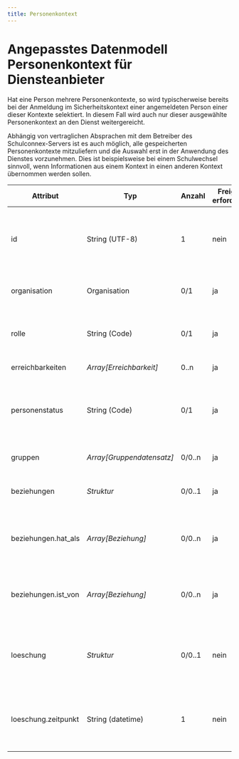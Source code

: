 ```yaml
---
title: Personenkontext
---
```


# Angepasstes Datenmodell Personenkontext für Diensteanbieter

Hat eine Person mehrere Personenkontexte, so wird typischerweise bereits bei der Anmeldung im
Sicherheitskontext einer angemeldeten Person einer dieser Kontexte selektiert. In diesem Fall
wird auch nur dieser ausgewählte Personenkontext an den Dienst weitergereicht.

Abhängig von vertraglichen Absprachen mit dem Betreiber des Schulconnex-Servers ist es auch möglich,
alle gespeicherten Personenkontexte mitzuliefern und die Auswahl erst in der Anwendung des Dienstes
vorzunehmen. Dies ist beispielsweise bei einem Schulwechsel sinnvoll, wenn Informationen
aus einem Kontext in einen anderen Kontext übernommen werden sollen.

Attribut | Typ | Anzahl | Freigabe erforderlich | Bemerkung
--- | --- | --- | --- | ---
id | String (UTF-8) | 1 | nein | ID des Personenkontexts. Wird vom Schulconnex-Server vergeben und ist eindeutig. Dieses Attribut ist unveränderbar (immutable).
organisation | Organisation | 0/1 | ja | Organisation (siehe Angepasstes Datenmodell *Organisation*).
rolle | String (Code) | 0/1 | ja | Rolle der Person innerhalb der Organisation. Referenz auf einen Code der Codeliste *Rolle*.
erreichbarkeiten | *Array[Erreichbarkeit]* | 0..n | ja | Liste (Array) von Erreichbarkeiten.
personenstatus | String (Code) | 0/1 | ja | Status, den eine Person in einer Organisation in Bezug auf eine bestimmte Rolle hat, Referenz auf einen Code der Codeliste *Personenstatus*.
gruppen | *Array[Gruppendatensatz]* | 0/0..n | ja | Array aus Gruppen und dazugehörende Gruppenzugehörigkeiten.
beziehungen | *Struktur* | 0/0..1 | ja | Objekt mit zwei Attributen, den `hat_als` und `ist_von` Beziehungen.
beziehungen.hat_als | *Array[Beziehung]* | 0/0..n | ja | Array der `hat_als` Beziehungen eines Personenkontextes. Jeder Eintrag enthält eine Personenkontext-ID und eine Beziehung.
beziehungen.ist_von | *Array[Beziehung]* | 0/0..n | ja | Array der `ist_von` Beziehungen eines Personenkontextes. Jeder Eintrag enthält eine Personenkontext-ID und eine Beziehung.
loeschung | *Struktur* | 0/0..1 | nein| Aktuell gibt es zu Löschungen nur ein Attribut (Zeitpunkt), eventuell werden in späteren Versionen weitere Attribute hinzugefügt.
loeschung.zeitpunkt | String (datetime) | 1 | nein | Datum und Uhrzeit der Löschung des Personenkontexts. Das Format des Löschzeitpunktes ist `YYYY-MM-DD'T'hh:mm'Z'` als UTC-Zeitpunkt.
